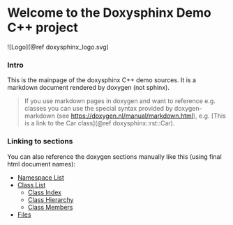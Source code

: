 <!-- test -->
# Welcome to the Doxysphinx Demo C++ project

<!-- You can link to sphinx static content by specifing a relative path in the final output -->
<!-- ![Logo](../../../../_static/doxysphinx_logo.svg) -->

<!-- however you can also use doxygens internal linking mechanism-->
![Logo](@ref doxysphinx_logo.svg)

### Intro

This is the mainpage of the doxysphinx C++ demo sources.
It is a markdown document rendered by doxygen (not sphinx).

> If you use markdown pages in doxygen and want to reference e.g. classes you can use the special syntax
> provided by doxygen-markdown (see <https://doxygen.nl/manual/markdown.html>), e.g.
> [This is a link to the Car class](@ref doxysphinx::rst::Car).

### Linking to sections

You can also reference the doxygen sections manually like this (using final html document names):

* [Namespace List](namespaces.html)
* [Class List](annotated.html)
  * [Class Index](classes.html)
  * [Class Hierarchy](inherits.html)
  * [Class Members](functions.html)
* [Files](files.html)
